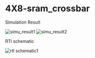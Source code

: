 # 4X8-sram_crossbar
Simulation Result

![simu_result1](https://user-images.githubusercontent.com/96823533/163788749-4ae8abeb-9c53-46c6-9a49-03f8052b267c.JPG)
![simu_result2](https://user-images.githubusercontent.com/96823533/163788900-e7cf862e-c121-441f-b687-be12fd182a35.JPG)



RTl schematic 

![rtl schematic1](https://user-images.githubusercontent.com/96823533/163789783-cbd31dd8-2b76-4a98-b683-139625dd105f.JPG)
